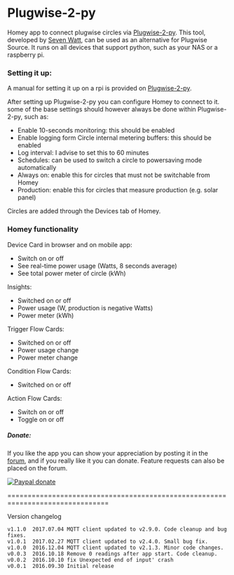 # Plugwise-2-py #

Homey app to connect plugwise circles via [Plugwise-2-py]. This tool, developed
by [Seven Watt], can be used as an alternative for Plugwise Source. It runs on
all devices that support python, such as your NAS or a raspberry pi.

### Setting it up: ###
A manual for setting it up on a rpi is provided on [Plugwise-2-py].

After setting up Plugwise-2-py you can configure Homey to connect to it. some of
the base settings should however always be done within Plugwise-2-py, such as:
* Enable 10-seconds monitoring: this should be enabled
* Enable logging form Circle internal metering buffers: this should be enabled
* Log interval: I advise to set this to 60 minutes
* Schedules: can be used to switch a circle to powersaving mode automatically
* Always on: enable this for circles that must not be switchable from Homey
* Production: enable this for circles that measure production (e.g. solar panel)

Circles are added through the Devices tab of Homey.

### Homey functionality ###
Device Card in browser and on mobile app:
* Switch on or off
* See real-time power usage (Watts, 8 seconds average)
* See total power meter of circle (kWh)

Insights:
* Switched on or off
* Power usage (W, production is negative Watts)
* Power meter (kWh)

Trigger Flow Cards:
* Switched on or off
* Power usage change
* Power meter change

Condition Flow Cards:
* Switched on or off

Action Flow Cards:
* Switch on or off
* Toggle on or off


##### Donate: #####

If you like the app you can show your appreciation by posting it in the [forum],
and if you really like it you can donate. Feature requests can also be placed on
the forum.

[![Paypal donate][pp-donate-image]][pp-donate-link]


===============================================================================

Version changelog
```
v1.1.0	2017.07.04 MQTT client updated to v2.9.0. Code cleanup and bug fixes.
v1.0.1  2017.02.27 MQTT client updated to v2.4.0. Small bug fix.
v1.0.0  2016.12.04 MQTT client updated to v2.1.3. Minor code changes.
v0.0.3  2016.10.18 Remove 0 readings after app start. Code cleanup.
v0.0.2  2016.10.10 fix Unexpected end of input' crash
v0.0.1  2016.09.30 Initial release
```

[plugwise-2-py]: https://github.com/SevenW/Plugwise-2-py
[Seven Watt]: https://github.com/SevenW
[forum]: https://forum.athom.com/discussion/1998
[pp-donate-link]: https://www.paypal.com/cgi-bin/webscr?cmd=_s-xclick&hosted_button_id=VLB7J3MQLVT2G
[pp-donate-image]: https://www.paypalobjects.com/en_US/i/btn/btn_donate_SM.gif

